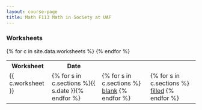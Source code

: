 ```yaml
---
layout: course-page
title: Math F113 Math in Society at UAF
---
```


### Worksheets

<div class="x-scroll">
<table class="asst-table">
<tr><th>Worksheet</th><th>Date</th><th> </th><th> </th></tr>
{% for c in site.data.worksheets %}
<tr valign="top">
  <td>
    {{ c.worksheet }}
 </td>
  <td>{% for s in c.sections %}{{ s.date }}{% endfor %}</td>
  <td>
    {% for s in c.sections %}
       <a href="assets/worksheets/S25/{{s.blank}}">blank</a>
    {% endfor %}
 </td>
  <td>
    {% for s in c.sections %}
      <a href="assets/worksheets/S25/{{s.filled}}">filled</a>
    {% endfor %}
 </td>
</tr>
{% endfor %}
</table>
</div>
